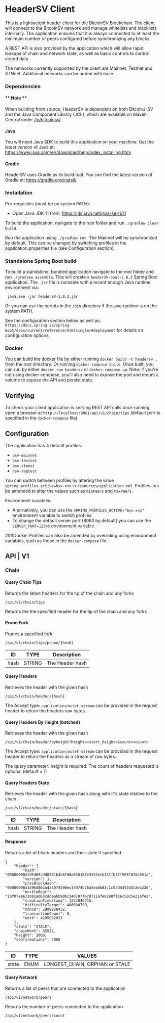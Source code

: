 # HeaderSV Client
This is a lightweight header client for the BitcoinSV Blockchain. The client will connect to the BitcoinSV network and manage whitelists and blacklists internally. The application ensures that it is always connected to at least the minimum number of peers configured before synchronizing any blocks.

A REST API is also provided by the application which will allow rapid lookups of chain and network state, as well as basic controls to control stored data.

The networks currently supported by the client are Mainnet, Testnet and STNnet. Additional networks can be added with ease.

### Dependencies
#### ** Note **
When building from source, HeaderSV is dependent on both BitcoinJ-SV and the Java Component Library (JCL), which are available on Maven Central under [/io/bitcoinsv/](https://repo.maven.apache.org/maven2/io/bitcoinsv/).

#### Java
You will need Java SDK to build this application on your machine. Get the latest version of Java at:
https://www.java.com/en/download/help/index_installing.html

#### Gradle

HeaderSV uses Gradle as its build tool. You can find the latest version of Gradle at:
https://gradle.org/install/

### Installation
Pre-requisites (must be on system PATH):
- Open Java JDK 11 from: https://jdk.java.net/java-se-ri/11

To build the application, navigate to the root folder and run `./gradlew clean build`.

Run the application using `./gradlew run`. The Mainnet will be synchronized by default. This can be changed by switching profiles in the application.properties file 
(see Configuration section).

### Standalone Spring Boot build
To build a standalone, bundled application navigate to the root folder and run 
`./gradlew assemble`. This will create a `headerSV-boot-1.0.2` Spring Boot application.
The `.jar` file is runnable with a recent enough Java runtime environment via:

     java.exe -jar headerSV-1.0.2.jar

Or you can use the scripts in the `/bin` directory if the java runtime is on the system PATH.

See the configuration section below as well as: 
`https://docs.spring.io/spring-boot/docs/current/reference/htmlsingle/#deployment` for
details on configuration options.

### Docker
You can build the docker file by either running `docker build -t headersv .` from the root directory. Or running `docker-compose build`. Once built, you can run by either
`docker run headersv` or `docker-compose up`. Note: if you're not using docker compose, you'll also need to expose the port and mount a volume to expose the API and persist state.

## Verifying
To check your client application is serving REST API calls once running, open a browser at `http://localhost:8001/api/v1/chain/tips` (default port is specified in the `docker-compose` file)

## Configuration
The application has 4 default profiles:
- `bsv-mainnet`
- `bsv-testnet`
- `bsv-stnnet`
- `bsv-regtest`

You can switch between profiles by altering the value `spring.profiles.active=bsv-xxx` in `resources/application.yml`. Profiles can be amended to
alter the values such as `minPeers` and `maxPeers`.

Environment variables:
- Alternatively, you can use the `SPRING_PROFILES_ACTIVE="bsv-xxx"` environment variable to switch profiles:
- To change the default server port (8080 by default) you can use the `SERVER_PORT=12345` environment variable.

###Docker
Profiles  can also be amended by overriding using environment variables, such as those in the `docker-compose` file.

## API | V1

### Chain

#### Query Chain Tips
Returns the latest headers for the tip of the chain and any forks
```
/api/v1/chain/tips
```
Returns the the specified header for the tip of the chain and any forks

#### Prune Fork
Prunes a specified fork
```
/api/v1/chain/tips/prune/{hash}
```
ID | TYPE | Description |
---|------|-------------|
hash | STRING | The Header hash 

#### Query Headers
Retrieves the header with the given hash
```
/api/v1/chain/header/{hash}
```
The Accept type: ```application/octet-stream``` can be provided in the request header to return the headers raw bytes.

#### Query Headers By Height (batched)
Retrieves the header with the given hash
```
/api/v1/chain/header/byHeight?height=<start_height>&count=<count>
```
The Accept type: ```application/octet-stream``` can be provided in the request header to return the headers as a 
stream of raw bytes.

The query parameter: height is required. The count of headers requested is optional (default = 1)

#### Query Headers State
Retrieves the header with the given hash along with it's state relative to the chain
```
/api/v1/chain/header/state/{hash}
```
ID | TYPE | Description |
---|------|-------------|
hash | STRING | The Header hash 

#### Response
Returns a list of block headers and their state if specified.
```
{
    "header": {
        "hash": "00000000dfd5d65c9d8561b4b8f60a63018fe3933ecb131fb37f905f87da951a",
        "version": 1,
        "prevBlockHash": "00000000a1496d802a4a4074590ec34074b76a8ea6b81c1c9ad4192d3c2ea226",
        "merkleRoot": "10f072e631081ad6bcddeabb90bc34d787fe7d7116fe0298ff26c50c5e21bfea",
        "creationTimestamp": 1233046715,
        "difficultyTarget": 486604799,
        "nonce": 2999858432,
        "transactionCount": 0,
        "work": 4295032833
    },
    "state": "STALE",
    "chainWork": 65537,
    "height": 2000,
    "confirmations": 4000
}
```

ID | TYPE | VALUES |
---|------|-------------|
state | ENUM | LONGEST_CHAIN, ORPHAN or STALE

#### Query Network
Returns a list of peers that are connected to the application
```
/api/v1/network/peers
```
Returns the number of peers connected to the application
```
/api/v1/network/peers/count
```
